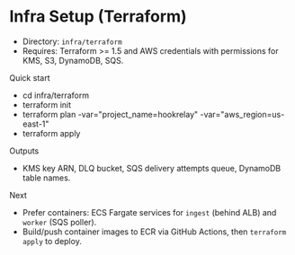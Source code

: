 # Infra Setup (Terraform)

- Directory: `infra/terraform`
- Requires: Terraform >= 1.5 and AWS credentials with permissions for KMS, S3, DynamoDB, SQS.

Quick start
- cd infra/terraform
- terraform init
- terraform plan -var="project_name=hookrelay" -var="aws_region=us-east-1"
- terraform apply

Outputs
- KMS key ARN, DLQ bucket, SQS delivery attempts queue, DynamoDB table names.

Next
- Prefer containers: ECS Fargate services for `ingest` (behind ALB) and `worker` (SQS poller).
- Build/push container images to ECR via GitHub Actions, then `terraform apply` to deploy.
